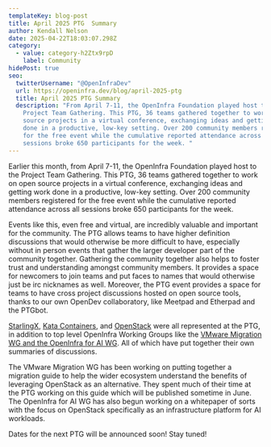 ```yaml
---
templateKey: blog-post
title: April 2025 PTG  Summary
author: Kendall Nelson
date: 2025-04-22T18:03:07.298Z
category:
  - value: category-h2Ztx9rpD
    label: Community
hidePost: true
seo:
  twitterUsername: "@OpenInfraDev"
  url: https://openinfra.dev/blog/april-2025-ptg
  title: April 2025 PTG Summary
  description: "From April 7-11, the OpenInfra Foundation played host to the
    Project Team Gathering. This PTG, 36 teams gathered together to work on open
    source projects in a virtual conference, exchanging ideas and getting work
    done in a productive, low-key setting. Over 200 community members registered
    for the free event while the cumulative reported attendance across all
    sessions broke 650 participants for the week. "
---
```

Earlier this month, from April 7-11, the OpenInfra Foundation played host to the Project Team Gathering. This PTG, 36 teams gathered together to work on open source projects in a virtual conference, exchanging ideas and getting work done in a productive, low-key setting. Over 200 community members registered for the free event while the cumulative reported attendance across all sessions broke 650 participants for the week.

Events like this, even free and virtual, are incredibly valuable and important for the community. The PTG allows teams to have higher definition discussions that would otherwise be more difficult to have, especially without in person events that gather the larger developer part of the community together. Gathering the community together also helps to foster trust and understanding amongst community members. It provides a space for newcomers to join teams and put faces to names that would otherwise just be irc nicknames as well. Moreover, the PTG event provides a space for teams to have cross project discussions hosted on open source tools, thanks to our own OpenDev collaboratory, like Meetpad and Etherpad and the PTGbot.

[StarlingX](https://www.starlingx.io/blog/starlingx-vptg-april-2025-recap/), [Kata Containers](https://katacontainers.io/blog/kata-community-ptg-updates-april-2025/), and [OpenStack](https://www.openstack.org/blog/openstack-at-the-april-2025-ptg-all-things-epoxy-flamingo/) were all represented at the PTG, in addition to top level OpenInfra Working Groups like the [VMware Migration WG and the OpenInfra for AI WG](https://openinfra.org/blog/vmware-ai-working-groups-ptg). All of which have put together their own summaries of discussions. 

The VMware Migration WG has been working on putting together a migration guide to help the wider ecosystem understand the benefits of leveraging OpenStack as an alternative. They spent much of their time at the PTG working on this guide which will be published sometime in June. The OpenInfra for AI WG has also begun working on a whitepaper of sorts with the focus on OpenStack specifically as an infrastructure platform for AI workloads. 

Dates for the next PTG will be announced soon! Stay tuned!